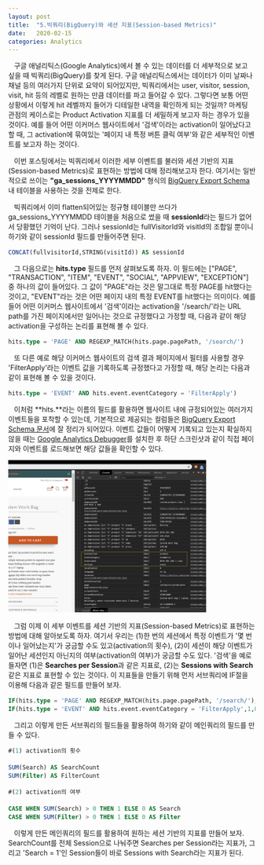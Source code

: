 ```yaml
---
layout: post
title:  "5.빅쿼리(BigQuery)와 세션 지표(Session-based Metrics)"
date:   2020-02-15
categories: Analytics
---
```

&nbsp;&nbsp; 구글 애널리틱스(Google Analytics)에서 볼 수 있는 데이터를 더 세부적으로 보고 싶을 때 빅쿼리(BigQuery)를 찾게 된다. 구글 애널리틱스에서는 데이터가 이미 날짜나 채널 등의 여러가지 단위로 요약이 되어있지만, 빅쿼리에서는 user, visitor, session, visit, hit 등의 레벨로 원하는 만큼 데이터를 파고 들어갈 수 있다. 그렇다면 보통 어떤 상황에서 이렇게 hit 레벨까지 들어가 디테일한 내역을 확인하게 되는 것일까? 마케팅 관점의 케이스로는 Product Activation 지표를 더 세밀하게 보고자 하는 경우가 있을 것이다. 예를 들어 어떤 이커머스 웹사이트에서 '검색'이라는 activation이 일어났다고 할 때, 그 activation에 묶여있는 '페이지 내 특정 버튼 클릭 여부'와 같은 세부적인 이벤트를 보고자 하는 것이다. 

&nbsp;&nbsp; 이번 포스팅에서는 빅쿼리에서 이러한 세부 이벤트를 불러와 세션 기반의 지표(Session-based Metrics)로 표현하는 방법에 대해 정리해보고자 한다. 여기서는 일반적으로 쓰이는 **"ga_sessions_YYYYMMDD"** 형식의 [BigQuery Export Schema][BigQuery Export Schema]내 테이블을 사용하는 것을 전제로 한다. 

&nbsp;&nbsp; 빅쿼리에서 이미 flatten되어있는 정규형 테이블만 쓰다가 ga_sessions_YYYYMMDD 테이블을 처음으로 썼을 때 **sessionId**라는 필드가 없어서 당황했던 기억이 난다. 그러나 sessionId는 fullVisitorId와 visitId의 조합일 뿐이니 하기와 같이 sessionId 필드를 만들어주면 된다. 

```sql
CONCAT(fullvisitorId,STRING(visitId)) AS sessionId
```

&nbsp;&nbsp; 그 다음으로는 **hits.type** 필드를 먼저 살펴보도록 하자. 이 필드에는 ["PAGE", "TRANSACTION", "ITEM", "EVENT", "SOCIAL", "APPVIEW", "EXCEPTION"] 중 하나의 값이 들어있다. 그 값이 "PAGE"라는 것은 말그대로 특정 PAGE를 hit했다는 것이고, "EVENT"라는 것은 어떤 페이지 내의 특정 EVENT를 hit했다는 의미이다. 예를 들어 어떤 이커머스 웹사이트에서 '검색'이라는 activation을 '/search/'라는 URL path를 가진 페이지에서만 일어나는 것으로 규정했다고 가정할 때, 다음과 같이 해당 activation을 구성하는 논리를 표현해 볼 수 있다.

```sql
hits.type = 'PAGE' AND REGEXP_MATCH(hits.page.pagePath, '/search/')
```
&nbsp;&nbsp; 또 다른 예로 해당 이커머스 웹사이트의 검색 결과 페이지에서 필터를 사용할 경우 'FilterApply'라는 이벤트 값을 기록하도록 규정했다고 가정할 때, 해당 논리는 다음과 같이 표현해 볼 수 있을 것이다. 

```sql
hits.type = 'EVENT' AND hits.event.eventCategory = 'FilterApply')
```

&nbsp;&nbsp; 이처럼 **hits.**라는 이름의 필드를 활용하면 웹사이트 내에 규정되어있는 여러가지 이벤트들을 포착할 수 있는데, 기본적으로 제공되는 컬럼들은 [BigQuery Export Schema 문서][BigQuery Export Schema]에 잘 정리가 되어있다. 이벤트 값들이 어떻게 기록되고 있는지 확실하지 않을 때는 [Google Analytics Debugger][GA Debugger]를 설치한 후 하단 스크린샷과 같이 직접 페이지와 이벤트를 로드해보면 해당 값들을 확인할 수 있다. 


<img src="/assets/image/ga_debugger.PNG" width="80%" height="80%">


&nbsp;&nbsp; 그럼 이제 이 세부 이벤트를 세션 기반의 지표(Session-based Metrics)로 표현하는 방법에 대해 알아보도록 하자. 여기서 우리는 (1)한 번의 세션에서 특정 이벤트가 '몇 번이나 일어났는지'가 궁금할 수도 있고(activation의 횟수), (2)이 세션이 해당 이벤트가 일어난 세션인지 아닌지의 여부(activation의 여부)가 궁금할 수도 있다. '검색'을 예로 들자면 (1)은 **Searches per Session**과 같은 지표로, (2)는 **Sessions with Search**같은 지표로 표현할 수 있는 것이다. 이 지표들을 만들기 위해 먼저 서브쿼리에 IF절을 이용해 다음과 같은 필드를 만들어 보자. 

```sql
IF(hits.type = 'PAGE' AND REGEXP_MATCH(hits.page.pagePath, '/search/'),1,0) AS Search
IF(hits.type = 'EVENT' AND hits.event.eventCategory = 'FilterApply',1,0) AS Filter
```

&nbsp;&nbsp; 그리고 이렇게 만든 서브쿼리의 필드들을 활용하여 하기와 같이 메인쿼리의 필드를 만들 수 있다. 

```sql
#(1) activation의 횟수

SUM(Search) AS SearchCount
SUM(Filter) AS FilterCount

#(2) activation의 여부

CASE WHEN SUM(Search) > 0 THEN 1 ELSE 0 AS Search
CASE WHEN SUM(Filter) > 0 THEN 1 ELSE 0 AS Filter
```

&nbsp;&nbsp; 이렇게 만든 메인쿼리의 필드를 활용하여 원하는 세션 기반의 지표를 만들어 보자. SearchCount를 전체 Session으로 나눠주면 Searches per Session라는 지표가, 그리고 'Search = 1'인 Session들이 바로 Sessions with Search라는 지표가 된다. 




[BigQuery Export Schema]: https://support.google.com/analytics/answer/3437719?hl=en
[Count of GA Sessions]: https://medium.com/@asafonau/count-of-google-analytics-sessions-using-google-bigquery-how-to-show-count-of-sessions-in-a-way-166337e2a458
[GA Debugger]: https://chrome.google.com/webstore/detail/google-analytics-debugger/jnkmfdileelhofjcijamephohjechhna?hl=en
